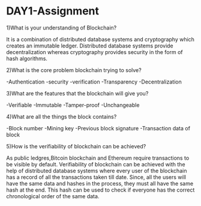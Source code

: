 # DAY1-Assignment
1)What is your understanding of Blockchain?

It is a combination of distributed database systems and cryptography which creates an immutable ledger.
Distributed database systems provide decentralization whereas cryptography provides security in the form of hash algorithms.


2)What is the core problem blockchain trying to solve?

-Authentication
-security
-verification
-Transparency
-Decentralization

3)What are the features that the blockchain will give you?

-Verifiable
-Immutable
-Tamper-proof
-Unchangeable

4)What are all the things the block contains?

-Block number
-Mining key
-Previous block signature
-Transaction data of block

5)How is the verifiability of blockchain can be achieved?

As public ledgres,Bitcoin blockchain and Ethereum require transactions to be visible by default.
Verifiability of blockchain can be achieved with the help of distributed database systems where every user of the blockchain has a record of all the transactions taken till 
date. Since, all the users will have the same data and hashes in the process, they must all have the same hash at the end. 
This hash can be used to check if everyone has the correct chronological order of the same data.
